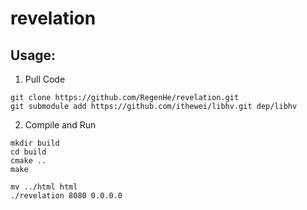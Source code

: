 # revelation

## Usage: 
1. Pull Code
```
git clone https://github.com/RegenHe/revelation.git
git submodule add https://github.com/ithewei/libhv.git dep/libhv
```
2. Compile and Run
```
mkdir build
cd build
cmake ..
make

mv ../html html
./revelation 8080 0.0.0.0
```